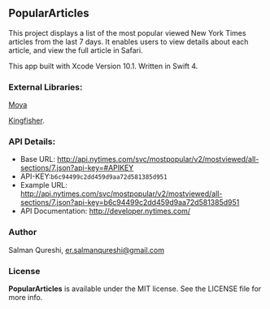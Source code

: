 ## PopularArticles

This project displays a list of the most popular viewed New York Times articles from the last 7 days. It enables users to view details about each article, and view the full article in Safari.

This app built with Xcode Version 10.1. Written in Swift 4.

### External Libraries:
[Moya](https://github.com/Moya/Moya)

[Kingfisher](https://github.com/onevcat/Kingfisher).

### API Details:
* Base URL: http://api.nytimes.com/svc/mostpopular/v2/mostviewed/all-sections/7.json?api-key=#APIKEY
* API-KEY:`b6c94499c2dd459d9aa72d581385d951`
* Example URL: http://api.nytimes.com/svc/mostpopular/v2/mostviewed/all-sections/7.json?api-key=b6c94499c2dd459d9aa72d581385d951
* API Documentation: http://developer.nytimes.com/

### Author
Salman Qureshi, er.salmanqureshi@gmail.com

### License

**PopularArticles** is available under the MIT license. See the LICENSE file for more info.
